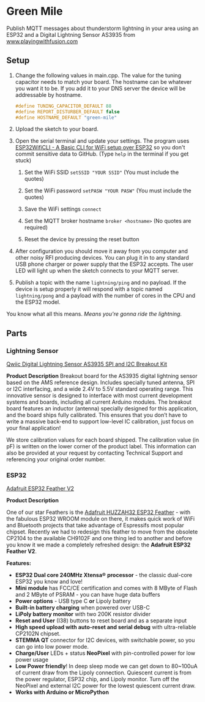 # Green Mile

Publish MQTT messages about thunderstorm lightning in your area using an ESP32 and a Digital Lightning Sensor AS3935 from www.playingwithfusion.com

## Setup

1. Change the following values in main.cpp. The value for the tuning capacitor needs to match your board. The hostname can be whatever you want it to be. If you add it to your DNS server the device will be addressable by hostname.
   
   ```cpp
   #define TUNING_CAPACITOR_DEFAULT 88
   #define REPORT_DISTURBER_DEFAULT false
   #define HOSTNAME_DEFAULT "green-mile"
   ```

2. Upload the sketch to your board.

3. Open the serial terminal and update your settings. The program uses [ESP32WifiCLI - A Basic CLI for WiFi setup over ESP32](https://github.com/hpsaturn/esp32-wifi-cli) so you don't commit sensitive data to GitHub. (Type ``help`` in the terminal if you get stuck)
   
   1. Set the WiFi SSID ``setSSID "YOUR SSID"`` (You must include the quotes)
   
   2. Set the WiFi password ``setPASW "YOUR PASW"`` (You must include the quotes)
   
   3. Save the WiFi settings ``connect``
   
   4. Set the MQTT broker hostname ``broker <hostname>`` (No quotes are required)
   
   5. Reset the device by pressing the reset button

4. After configuration you should move it away from you computer and other noisy RFI producing devices. You can plug it in to any standard USB phone charger or power supply that the ESP32 accepts. The user LED will light up when the sketch connects to your MQTT server.

5. Publish a topic with the name ``lightning/ping`` and no payload. If the device is setup properly it will respond with a topic named ``lightning/pong`` and a payload with the number of cores in the CPU and the ESP32 model.

You know what all this means. *Means you're gonna ride the lightning.*

## Parts

### Lightning Sensor

[Qwiic Digital Lightning Sensor AS3935 SPI and I2C Breakout Kit](https://www.playingwithfusion.com/productview.php?pdid=135&catid=1012)

**Product Description**
Breakout board for the AS3935 digital lightning sensor based on the AMS reference design. Includes specially tuned antenna, SPI or I2C interfacing, and a wide 2.4V to 5.5V standard operating range. This innovative sensor is designed to interface with most current development systems and boards, including all current Arduino modules. The breakout board features an inductor (antenna) specially designed for this application, and the board ships fully calibrated. This ensures that you don’t have to write a massive back-end to support low-level IC calibration, just focus on your final application!

We store calibration values for each board shipped. The calibration value (in pF) is written on the lower corner of the product label. This information can also be provided at your request by contacting Technical Support and referencing your original order number.

### ESP32

[Adafruit ESP32 Feather V2](https://www.adafruit.com/product/5400)

**Product Description**

One of our star Feathers is the [Adafruit HUZZAH32 ESP32 Feather](https://www.adafruit.com/product/3405) - with the fabulous ESP32 WROOM module on there, it makes quick work of WiFi and Bluetooth projects that take advantage of Espressifs most popular chipset. Recently we had to redesign this feather to move from the obsolete CP2104 to the available CH9102F and one thing led to another and before you know it we made a completely refreshed design: the **Adafruit ESP32 Feather V2**.

**Features:**

- **ESP32 Dual core 240MHz Xtensa®** **processor** - the classic dual-core ESP32 you know and love!
- **Mini module** has FCC/CE certification and comes with 8 MByte of Flash and 2 MByte of PSRAM - you can have huge data buffers
- **Power options** - USB type C **or** Lipoly battery
- **Built-in battery charging** when powered over USB-C
- **LiPoly battery monitor** with two 200K resistor divider
- **Reset and User** (I38) buttons to reset board and as a separate input
- **High speed upload with auto-reset and serial debug** with ultra-reliable CP2102N chipset.
- **STEMMA QT** connector for I2C devices, with switchable power, so you can go into low power mode.
- **Charge/User** LEDs + status **NeoPixel** with pin-controlled power for low power usage
- **Low Power friendly**! In deep sleep mode we can get down to 80~100uA of current draw from the Lipoly connection. Quiescent current is from the power regulator, ESP32 chip, and Lipoly monitor. Turn off the NeoPixel and external I2C power for the lowest quiescent current draw.
- **Works with Arduino or MicroPython**